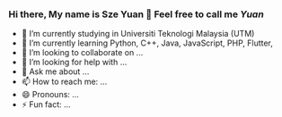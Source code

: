 ### Hi there, My name is **Sze Yuan** 👋 Feel free to call me *Yuan*


- 🔭 I’m currently studying in Universiti Teknologi Malaysia (UTM)
- 🌱 I’m currently learning Python, C++, Java, JavaScript, PHP, Flutter, 
- 👯 I’m looking to collaborate on ...
- 🤔 I’m looking for help with ...
- 💬 Ask me about ...
- 📫 How to reach me: ...
- 😄 Pronouns: ...
- ⚡ Fun fact: ...

